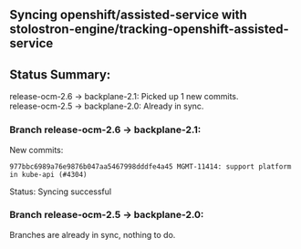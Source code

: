 ## Syncing openshift/assisted-service with stolostron-engine/tracking-openshift-assisted-service

## Status Summary:

release-ocm-2.6 -> backplane-2.1: Picked up 1 new commits.  
release-ocm-2.5 -> backplane-2.0: Already in sync.  

### Branch release-ocm-2.6 -> backplane-2.1:

New commits:

```
977bbc6989a76e9876b047aa5467998dddfe4a45 MGMT-11414: support platform in kube-api (#4304)
```

Status: Syncing successful

### Branch release-ocm-2.5 -> backplane-2.0:

Branches are already in sync, nothing to do.
